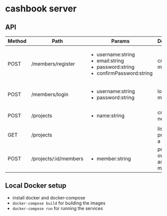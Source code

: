 # cashbook server

## API

| Method | Path | Params | Description | Login |
| --- | --- | --- | --- | --- |
| POST | /members/register | <ul><li>username:string</li><li>email:string</li><li>password:string</li><li>confirmPassword:string</li></ul> | create new member | NO |
| POST | /members/login | <ul><li>username:string</li><li>password:string</li></ul> | login member | NO |
| POST | /projects | <ul><li>name:string</li></ul> | create a new project | YES |
| GET | /projects |  | list all projects of a member | YES |
| POST | /projects/:id/members | <ul><li>member:string</li></ul> | project owner can add members | YES |


## Local Docker setup

- install docker and docker-compose
- `docker-compose build` for building the images
- `docker-compose run` for running the services